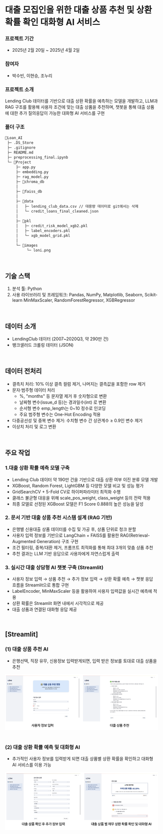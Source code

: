# 대출 모집인을 위한 대출 상품 추천 및 상환 확률 확인 대화형 AI 서비스

### 프로젝트 기간
- 2025년 2월 20일 ~ 2025년 4월 2일
### 참여자
- 박수빈, 이현승, 조누리

### 프로젝트 소개
Lending Club 데이터를 기반으로 대출 상환 확률을 예측하는 모델을 개발하고, LLM과 RAG 구조를 활용해 
사용자 조건에 맞는 대출 상품을 추천하며, 챗봇을 통해 대출 상품에 대한 추가 질의응답이 가능한 대화형 AI 서비스를 구현

### 폴더 구조
```
📁Loan_AI
 ├─ .DS_Store
 ├─ .gitignore
 ├─ README.md
 ├─ preprocessing_final.ipynb
 └─ 📁Project
     ├─ app.py
     ├─ embedding.py
     ├─ rag_model.py
     ├─ 📁chroma_db
     │
     ├─ 📁faiss_db
     │
     ├─ 📁data
     │   ├─ lending_club_data.csv // 대용량 데이터로 git에서는 삭제
     │   └─ credit_loans_final_cleaned.json
     │     
     ├─ 📁pkl
     │   ├─ credit_risk_model_xgb2.pkl
     │   ├─ label_encoders.pkl
     │   └─ xgb_model_grid.pkl
     │
     └─ 📁images
          └─ loni.png

```

<br>

## 기술 스택
1. 분석 툴: Python
2. 사용 라이브러리 및 프레임워크: Pandas, NumPy, Matplotlib, Seaborn, Scikit-learn
MinMaxScaler, RandomForestRegressor, XGBRegressor

<br>

## 데이터 소개
- LendingClub 데이터 (2007~2020Q3, 약 290만 건)
- 뱅크샐러드 크롤링 데이터 (JSON)

<br>

## 데이터 전처리
- 결측치 처리: 10% 이상 결측 컬럼 제거, 나머지는 결측값을 포함한 row 제거
- 문자·범주형 데이터 처리
    - %, "months" 등 문자열 제거 후 숫자형으로 변환
    - 날짜형 변수(issue_d 등)는 경과일수(int) 로 변환
    - 순서형 변수 emp_length는 0~10 정수로 인코딩 
    - 주요 범주형 변수는 One-Hot Encoding 적용
- 다중공선성 및 중복 변수 제거: 수치형 변수 간 상관계수 ≥ 0.9인 변수 제거
- 이상치 처리 및 로그 변환

<br>

## 주요 작업

### 1.대출 상환 확률 예측 모델 구축
- Lending Club 데이터 약 190만 건을 기반으로 대출 상환 여부 이진 분류 모델 개발
- XGBoost, Random Forest, LightGBM 등 다양한 모델 비교 및 성능 평가
- GridSearchCV + 5-Fold CV로 하이퍼파라미터 최적화 수행
- 클래스 불균형 대응을 위해 scale_pos_weight, class_weight 등의 전략 적용
- 최종 모델로 선정된 XGBoost 모델은 F1 Score 0.888의 높은 성능을 달성

### 2. 문서 기반 대출 상품 추천 시스템 설계 (RAG 기반)
- 은행별 신용대출 상품 데이터를 수집 및 가공 후, 상품 단위로 청크 분할
- 사용자 입력 정보를 기반으로 LangChain + FAISS를 활용한 RAG(Retrieval-Augmented Generation) 구조 구현
- 조건 필터링, 중복/대환 제거, 프롬프트 최적화를 통해 최대 3개의 맞춤 상품 추천
- 추천 결과는 LLM 기반 응답으로 사용자에게 자연스럽게 출력

### 3. 실시간 대출 상담형 AI 챗봇 구축 (Streamlit)
- 사용자 정보 입력 → 상품 추천 → 추가 정보 입력 → 상환 확률 예측 → 챗봇 응답 흐름을 Streamlit으로 통합 구현
- LabelEncoder, MinMaxScaler 등을 활용하여 사용자 입력값을 실시간 예측에 적용
- 상환 확률은 Streamlit 화면 내에서 시각적으로 제공
- 대출 상품과 연결된 대화형 응답 제공

<br>

## [Streamlit]

### (1) 대출 상품 추천 AI
- 은행선택, 직장 유무, 신용정보 입력받게되면, 입력 받은 정보를 토대로 대출 상품을 추천

<img width="600" alt="대출 상품 추천 AI" src="https://raw.githubusercontent.com/Nnnnuri/Loan_AI/main/Project/images/streamlit_view1.png" />


<br>
<br>

  
### (2) 대출 상환 확률 예측 및 대화형 AI
- 추가적인 사용자 정보를 입력받게 되면 대출 상품별 상환 확률을 확인하고 대화형 AI 서비스를 이용 가능

<img width="600" alt="대출 상환 확률 예측 및 대화형 AI" src="https://raw.githubusercontent.com/Nnnnuri/Loan_AI/main/Project/images/streamlit_view2.png" />


<br>
